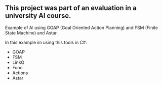 ## This project was part of an evaluation in a university AI course.

Example of AI using GOAP (Goal Oriented Action Planning) and FSM (Finite State Machine) and Astar.

In this example im using this tools in C#:
* GOAP
* FSM
* LinkQ
* Func
* Actions
* Astar
